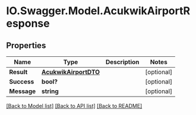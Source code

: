 # IO.Swagger.Model.AcukwikAirportResponse
## Properties

Name | Type | Description | Notes
------------ | ------------- | ------------- | -------------
**Result** | [**AcukwikAirportDTO**](AcukwikAirportDTO.md) |  | [optional] 
**Success** | **bool?** |  | [optional] 
**Message** | **string** |  | [optional] 

[[Back to Model list]](../README.md#documentation-for-models) [[Back to API list]](../README.md#documentation-for-api-endpoints) [[Back to README]](../README.md)

